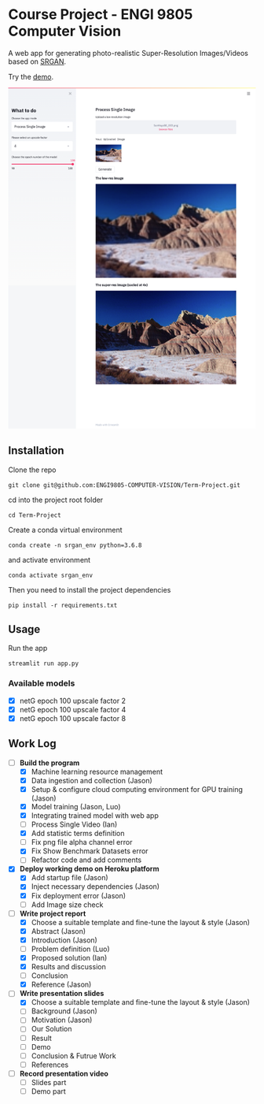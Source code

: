 # Course Project - ENGI 9805 Computer Vision 
A web app for generating photo-realistic Super-Resolution Images/Videos based on [SRGAN](https://arxiv.org/abs/1609.04802).

Try the [demo](https://srgan.herokuapp.com/).

![screenshot](asset/screenshot.png "Screenshot")


## Installation

Clone the repo

```
git clone git@github.com:ENGI9805-COMPUTER-VISION/Term-Project.git
```

cd into the project root folder
```
cd Term-Project
```

Create a conda virtual environment

```
conda create -n srgan_env python=3.6.8
```

and activate environment

```
conda activate srgan_env
```

Then you need to install the project dependencies

```
pip install -r requirements.txt
```

## Usage

Run the app
```
streamlit run app.py
```

### Available models

- [x] netG epoch 100 upscale factor 2
- [x] netG epoch 100 upscale factor 4
- [x] netG epoch 100 upscale factor 8

## Work Log

- [ ] **Build the program**
    - [x] Machine learning resource management
    - [x] Data ingestion and collection (Jason)
    - [x] Setup & configure cloud computing environment for GPU training (Jason)
    - [x] Model training (Jason, Luo)
    - [x] Integrating trained model with web app
    - [ ] Process Single Video (Ian)
    - [x] Add statistic terms definition
    - [ ] Fix png file alpha channel error
    - [x] Fix Show Benchmark Datasets error
    - [ ] Refactor code and add comments
- [x] **Deploy working demo on Heroku platform**
    - [x] Add startup file (Jason)
    - [x] Inject necessary dependencies (Jason)
    - [x] Fix deployment error (Jason)
    - [ ] Add Image size check
- [ ] **Write project report**
    - [x] Choose a suitable template and fine-tune the layout & style (Jason)
    - [x] Abstract (Jason)
    - [x] Introduction (Jason)
    - [ ] Problem definition (Luo)
    - [x] Proposed solution (Ian)
    - [x] Results and discussion
    - [ ] Conclusion
    - [x] Reference (Jason)
- [ ] **Write presentation slides**
    - [x] Choose a suitable template and fine-tune the layout & style (Jason)
    - [ ] Background (Jason)
    - [ ] Motivation (Jason)
    - [ ] Our Solution
    - [ ] Result
    - [ ] Demo
    - [ ] Conclusion & Futrue Work
    - [ ] References
- [ ] **Record presentation video**
    - [ ] Slides part
    - [ ] Demo part
